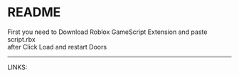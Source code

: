 # README <br>
First you need to Download Roblox GameScript Extension and paste script.rbx <br>
after Click Load and restart Doors <br>
<hr>
LINKS: <br>
